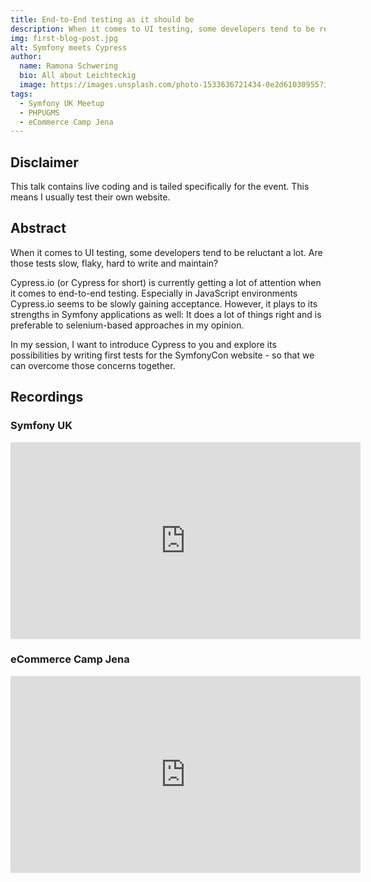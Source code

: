 ```yaml
---
title: End-to-End testing as it should be
description: When it comes to UI testing, some developers tend to be reluctant a lot. Are those tests slow, flaky, hard to write and maintain?
img: first-blog-post.jpg
alt: Symfony meets Cypress
author:
  name: Ramona Schwering
  bio: All about Leichteckig
  image: https://images.unsplash.com/photo-1533636721434-0e2d61030955?ixlib=rb-1.2.1&ixid=eyJhcHBfaWQiOjEyMDd9&auto=format&fit=crop&w=2550&q=80
tags:
  - Symfony UK Meetup
  - PHPUGMS
  - eCommerce Camp Jena
---
```


## Disclaimer

This talk contains live coding and is tailed specifically for the event. This means I usually test their own website.

## Abstract

When it comes to UI testing, some developers tend to be reluctant a lot. Are those tests slow, flaky, hard to write and maintain?

Cypress.io (or Cypress for short) is currently getting a lot of attention when it comes to end-to-end testing. Especially in JavaScript environments Cypress.io seems to be slowly gaining acceptance. However, it plays to its strengths in Symfony applications as well: It does a lot of things right and is preferable to selenium-based approaches in my opinion.

In my session, I want to introduce Cypress to you and explore its possibilities by writing first tests for the SymfonyCon website - so that we can overcome those concerns together.

## Recordings

### Symfony UK

<iframe width="560" height="315" src="https://www.youtube.com/embed/4BPKVSWsolI" title="YouTube video player" frameborder="0" allow="accelerometer; autoplay; clipboard-write; encrypted-media; gyroscope; picture-in-picture" allowfullscreen></iframe>

### eCommerce Camp Jena

<iframe width="560" height="315" src="https://www.youtube.com/embed/jA12oktG1rU" title="YouTube video player" frameborder="0" allow="accelerometer; autoplay; clipboard-write; encrypted-media; gyroscope; picture-in-picture" allowfullscreen></iframe>
